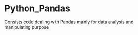 # Python_Pandas
Consists code dealing with Pandas mainly for data analysis and manipulating purpose
